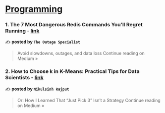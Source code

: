 
<h1><a href=https://medium.com/tag/programming/recommended target="_blank" rel="noopener noreferrer">Programming</a></h1>
<h3>1. The 7 Most Dangerous Redis Commands You’ll Regret Running - <a href="https://medium.com/@TheOutageSpecialist/the-7-most-dangerous-redis-commands-youll-regret-running-f07425a8a6f8?source=rss------programming-5" target="_blank" rel="noopener noreferrer">link</a></h3>

✍️ **posted by `The Outage Specialist`**

<blockquote>Avoid slowdowns, outages, and data loss
Continue reading on Medium »</blockquote>

<h3>2.  How to Choose k in K-Means: Practical Tips for Data Scientists - <a href="https://medium.com/@hadiyolworld007/how-to-choose-k-in-k-means-practical-tips-for-data-scientists-b23e58f80743?source=rss------programming-5" target="_blank" rel="noopener noreferrer">link</a></h3>

✍️ **posted by `Nikulsinh Rajput`**

<blockquote>Or: How I Learned That “Just Pick 3” Isn’t a Strategy
Continue reading on Medium »</blockquote>

